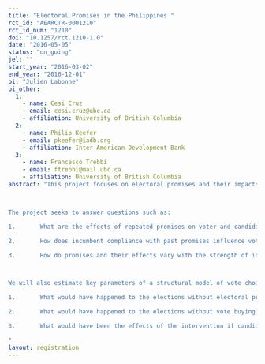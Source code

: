 ```yaml
---
title: "Electoral Promises in the Philippines "
rct_id: "AEARCTR-0001210"
rct_id_num: "1210"
doi: "10.1257/rct.1210-1.0"
date: "2016-05-05"
status: "on_going"
jel: ""
start_year: "2016-03-02"
end_year: "2016-12-01"
pi: "Julien Labonne"
pi_other:
  1:
    - name: Cesi Cruz
    - email: cesi.cruz@ubc.ca
    - affiliation: University of British Columbia
  2:
    - name: Philip Keefer
    - email: pkeefer@iadb.org
    - affiliation: Inter-American Development Bank
  3:
    - name: Francesco Trebbi
    - email: ftrebbi@mail.ubc.ca
    - affiliation: University of British Columbia
abstract: "This project focuses on electoral promises and their impacts in municipal elections of the Philippines.  The core of the project - conducted in collaboration with the Parish Pastoral Council for Responsible Voting - relies on conducting an informational treatment in the context of the 2016 mayoral elections in the Ilocos Sur and Ilocos Norte regions of the country. We followed a similar approach in trial AEARCTR-0000688 which studied the 2013 elections, research upon which this project builds.  Voters in randomly selected villages will receive information on the promises of candidates running in the 2016 elections and a random subset of them will also be reminded of the promises made by candidates ahead of the 2013 elections. 

The project seeks to answer questions such as:
1.       What are the effects of repeated promises on voter and candidate behavior, including vote buying?
2.       How does incumbent compliance with past promises influence voter reactions to new promises?
3.       How do promises and their effects vary with the strength of incumbents?

We will also estimate key parameters of a structural model of vote choice based on elicitation of voters beliefs and heterogenous preferences for policy. In addition, we will be able to run some counterfactual simulations, including, but not limited to: 
1.       What would have happened to the elections without electoral promises? 
2.       What would have happened to the elections without vote buying?
3.       What would have been the effects of the intervention if candidates were unable to buy votes?
"
layout: registration
---
```


